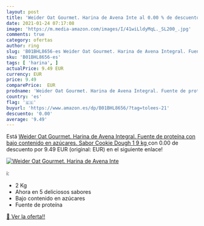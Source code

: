 ```yaml
---
layout: post
title: 'Weider Oat Gourmet. Harina de Avena Inte al 0.00 % de descuento'
date: 2021-01-24 07:17:08
image: 'https://m.media-amazon.com/images/I/41wiLldyMqL._SL200_.jpg'
comments: true
category: ofertas
author: ring
slug: 'B01BHL8656-es Weider Oat Gourmet. Harina de Avena Integral. Fuente de...'
sku: 'B01BHL8656-es'
tags: [ 'harina', ]
actualPrice: 9.49 EUR
currency: EUR
price: 9.49
comparePrice:  EUR
prodname: 'Weider Oat Gourmet. Harina de Avena Integral. Fuente de proteína con bajo contenido en azúcares. Sabor Cookie Dough  1 9 kg '
country: 'es'
flag: '🇪🇸'
buyurl: 'https://www.amazon.es/dp/B01BHL8656/?tag=tolees-21'
descuento: '0.00'
average: '9.49'
---
```


Está [Weider Oat Gourmet. Harina de Avena Integral. Fuente de proteína con bajo contenido en azúcares. Sabor Cookie Dough  1 9 kg ](https://www.amazon.es/dp/B01BHL8656/?tag=tolees-21) con 0.00 de descuento por 9.49 EUR (original:  EUR) en el siguiente enlace!

[![Weider Oat Gourmet. Harina de Avena Inte](https://m.media-amazon.com/images/I/41wiLldyMqL._SL200_.jpg)](https://www.amazon.es/dp/B01BHL8656/?tag=tolees-21)

ℹ️:

- 2 Kg
- Ahora en 5 deliciosos sabores
- Bajo contenido en azúcares
- Fuente de proteína

[🛒 Ver la oferta!!](https://www.amazon.es/dp/B01BHL8656/?tag=tolees-21)
